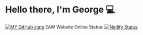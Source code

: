 # Hello there, I'm George 💻


[![MY GitHub stats](https://github-readme-stats.vercel.app/api?username=HiDude123)](https://github.com/anuraghazra/github-readme-stats)
EAW Website Online Status:
[![Netlify Status](https://api.netlify.com/api/v1/badges/d875e501-d54d-4d16-aff2-66d236ea7ebf/deploy-status)](https://app.netlify.com/sites/equestriaatwar/deploys)
